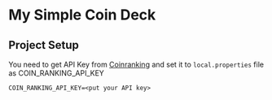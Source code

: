 # My Simple Coin Deck

## Project Setup
You need to get API Key from [Coinranking](https://rapidapi.com/Coinranking/api/coinranking1) and set it to `local.properties` file as COIN_RANKING_API_KEY

```properties
COIN_RANKING_API_KEY=<put your API key>
```
